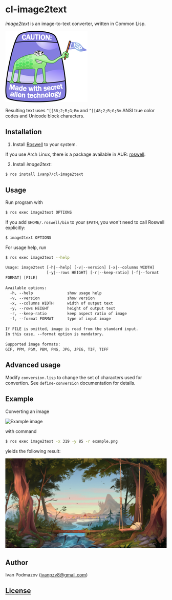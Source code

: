 # cl-image2text

*image2text* is an image-to-text converter, written in Common Lisp.

![Alien technology](pics/lisplogo_fancy_256.png)

Resulting text uses `^[[38;2;R;G;Bm` and `^[[48;2;R;G;Bm` ANSI true color codes
and Unicode block characters.

## Installation

1. Install [Roswell](https://github.com/roswell/roswell) to your system.

If you use Arch Linux, there is a package available in AUR: [roswell](https://aur.archlinux.org/packages/roswell/).

2. Install *image2text*:

```sh
$ ros install ivanp7/cl-image2text
```

## Usage

Run program with

```sh
$ ros exec image2text OPTIONS
```

If you add `$HOME/.roswell/bin` to your `$PATH`, 
you won't need to call Roswell explicitly:

```sh
$ image2text OPTIONS
```

For usage help, run

```sh
$ ros exec image2text --help
```

```
Usage: image2text [-h|--help] [-v|--version] [-x|--columns WIDTH]
                  [-y|--rows HEIGHT] [-r|--keep-ratio] [-f|--format FORMAT] [FILE]

Available options:
  -h, --help               show usage help
  -v, --version            show version
  -x, --columns WIDTH      width of output text
  -y, --rows HEIGHT        height of output text
  -r, --keep-ratio         keep aspect ratio of image
  -f, --format FORMAT      type of input image

If FILE is omitted, image is read from the standard input.
In this case, --format option is mandatory.

Supported image formats:
GIF, PPM, PGM, PBM, PNG, JPG, JPEG, TIF, TIFF
```

## Advanced usage

Modify `conversion.lisp` to change the set of characters used for convertion.
See `define-conversion` documentation for details.

## Example

Converting an image

![Example image](pics/example.png)

with command

```sh
$ ros exec image2text -x 319 -y 85 -r example.png
```

yields the following result:

![Example result](pics/example_result.png)

## Author

Ivan Podmazov (ivanpzv8@gmail.com)

## [License](LICENSE)

